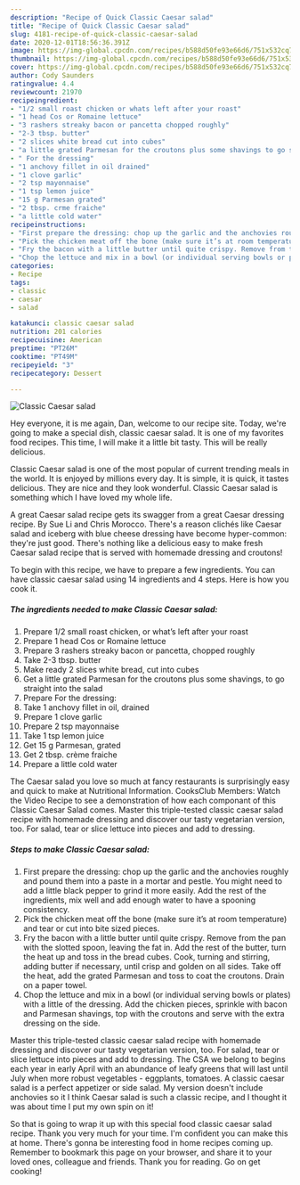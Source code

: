 ```yaml
---
description: "Recipe of Quick Classic Caesar salad"
title: "Recipe of Quick Classic Caesar salad"
slug: 4181-recipe-of-quick-classic-caesar-salad
date: 2020-12-01T18:56:36.391Z
image: https://img-global.cpcdn.com/recipes/b588d50fe93e66d6/751x532cq70/classic-caesar-salad-recipe-main-photo.jpg
thumbnail: https://img-global.cpcdn.com/recipes/b588d50fe93e66d6/751x532cq70/classic-caesar-salad-recipe-main-photo.jpg
cover: https://img-global.cpcdn.com/recipes/b588d50fe93e66d6/751x532cq70/classic-caesar-salad-recipe-main-photo.jpg
author: Cody Saunders
ratingvalue: 4.4
reviewcount: 21970
recipeingredient:
- "1/2 small roast chicken or whats left after your roast"
- "1 head Cos or Romaine lettuce"
- "3 rashers streaky bacon or pancetta chopped roughly"
- "2-3 tbsp. butter"
- "2 slices white bread cut into cubes"
- "a little grated Parmesan for the croutons plus some shavings to go straight into the salad"
- " For the dressing"
- "1 anchovy fillet in oil drained"
- "1 clove garlic"
- "2 tsp mayonnaise"
- "1 tsp lemon juice"
- "15 g Parmesan grated"
- "2 tbsp. crme fraiche"
- "a little cold water"
recipeinstructions:
- "First prepare the dressing: chop up the garlic and the anchovies roughly and pound them into a paste in a mortar and pestle. You might need to add a little black pepper to grind it more easily. Add the rest of the ingredients, mix well and add enough water to have a spooning consistency."
- "Pick the chicken meat off the bone (make sure it’s at room temperature) and tear or cut into bite sized pieces."
- "Fry the bacon with a little butter until quite crispy. Remove from the pan with the slotted spoon, leaving the fat in. Add the rest of the butter, turn the heat up and toss in the bread cubes. Cook, turning and stirring, adding butter if necessary, until crisp and golden on all sides. Take off the heat, add the grated Parmesan and toss to coat the croutons. Drain on a paper towel."
- "Chop the lettuce and mix in a bowl (or individual serving bowls or plates) with a little of the dressing. Add the chicken pieces, sprinkle with bacon and Parmesan shavings, top with the croutons and serve with the extra dressing on the side."
categories:
- Recipe
tags:
- classic
- caesar
- salad

katakunci: classic caesar salad 
nutrition: 201 calories
recipecuisine: American
preptime: "PT26M"
cooktime: "PT49M"
recipeyield: "3"
recipecategory: Dessert

---
```



![Classic Caesar salad](https://img-global.cpcdn.com/recipes/b588d50fe93e66d6/751x532cq70/classic-caesar-salad-recipe-main-photo.jpg)

Hey everyone, it is me again, Dan, welcome to our recipe site. Today, we're going to make a special dish, classic caesar salad. It is one of my favorites food recipes. This time, I will make it a little bit tasty. This will be really delicious.

Classic Caesar salad is one of the most popular of current trending meals in the world. It is enjoyed by millions every day. It is simple, it is quick, it tastes delicious. They are nice and they look wonderful. Classic Caesar salad is something which I have loved my whole life.

A great Caesar salad recipe gets its swagger from a great Caesar dressing recipe. By Sue Li and Chris Morocco. There&#39;s a reason clichés like Caesar salad and iceberg with blue cheese dressing have become hyper-common: they&#39;re just good. There&#39;s nothing like a delicious easy to make fresh Caesar salad recipe that is served with homemade dressing and croutons!


To begin with this recipe, we have to prepare a few ingredients. You can have classic caesar salad using 14 ingredients and 4 steps. Here is how you cook it.

<!--inarticleads1-->

##### The ingredients needed to make Classic Caesar salad:

1. Prepare 1/2 small roast chicken, or what’s left after your roast
1. Prepare 1 head Cos or Romaine lettuce
1. Prepare 3 rashers streaky bacon or pancetta, chopped roughly
1. Take 2-3 tbsp. butter
1. Make ready 2 slices white bread, cut into cubes
1. Get a little grated Parmesan for the croutons plus some shavings, to go straight into the salad
1. Prepare  For the dressing:
1. Take 1 anchovy fillet in oil, drained
1. Prepare 1 clove garlic
1. Prepare 2 tsp mayonnaise
1. Take 1 tsp lemon juice
1. Get 15 g Parmesan, grated
1. Get 2 tbsp. crème fraiche
1. Prepare a little cold water


The Caesar salad you love so much at fancy restaurants is surprisingly easy and quick to make at Nutritional Information. CooksClub Members: Watch the Video Recipe to see a demonstration of how each componant of this Classic Caesar Salad comes. Master this triple-tested classic caesar salad recipe with homemade dressing and discover our tasty vegetarian version, too. For salad, tear or slice lettuce into pieces and add to dressing. 

<!--inarticleads2-->

##### Steps to make Classic Caesar salad:

1. First prepare the dressing: chop up the garlic and the anchovies roughly and pound them into a paste in a mortar and pestle. You might need to add a little black pepper to grind it more easily. Add the rest of the ingredients, mix well and add enough water to have a spooning consistency.
1. Pick the chicken meat off the bone (make sure it’s at room temperature) and tear or cut into bite sized pieces.
1. Fry the bacon with a little butter until quite crispy. Remove from the pan with the slotted spoon, leaving the fat in. Add the rest of the butter, turn the heat up and toss in the bread cubes. Cook, turning and stirring, adding butter if necessary, until crisp and golden on all sides. Take off the heat, add the grated Parmesan and toss to coat the croutons. Drain on a paper towel.
1. Chop the lettuce and mix in a bowl (or individual serving bowls or plates) with a little of the dressing. Add the chicken pieces, sprinkle with bacon and Parmesan shavings, top with the croutons and serve with the extra dressing on the side.


Master this triple-tested classic caesar salad recipe with homemade dressing and discover our tasty vegetarian version, too. For salad, tear or slice lettuce into pieces and add to dressing. The CSA we belong to begins each year in early April with an abundance of leafy greens that will last until July when more robust vegetables - eggplants, tomatoes. A classic caesar salad is a perfect appetizer or side salad. My version doesn&#39;t include anchovies so it I think Caesar salad is such a classic recipe, and I thought it was about time I put my own spin on it! 

So that is going to wrap it up with this special food classic caesar salad recipe. Thank you very much for your time. I'm confident you can make this at home. There's gonna be interesting food in home recipes coming up. Remember to bookmark this page on your browser, and share it to your loved ones, colleague and friends. Thank you for reading. Go on get cooking!
